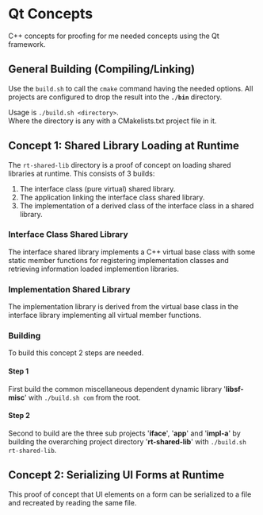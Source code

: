 # Qt Concepts

C++ concepts for proofing for me needed concepts using the Qt framework.

## General Building (Compiling/Linking) 

Use the `build.sh` to call the `cmake` command having the needed options. 
All projects are configured to drop the result into the **`./bin`** directory.

Usage is `./build.sh <directory>`.<br>
Where the directory is any with a CMakelists.txt project file in it.


## Concept 1: Shared Library Loading at Runtime

The `rt-shared-lib` directory is a proof of concept on loading shared libraries at runtime.
This consists of 3 builds:
1) The interface class (pure virtual) shared library.
2) The application linking the interface class shared library.
3) The implementation of a derived class of the interface class in a shared library.

### Interface Class Shared Library 

The interface shared library implements a C++ virtual base class with some static member functions 
for registering implementation classes and retrieving information loaded implemention libraries.

### Implementation Shared Library

The implementation library is derived from the virtual base class in the interface library 
implementing all virtual member functions.

### Building

To build this concept 2 steps are needed.

#### Step 1 
First build the common miscellaneous dependent dynamic 
library '**libsf-misc**' with `./build.sh com` from the root.

#### Step 2 
Second to build are the three sub projects '**iface**', '**app**' and '**impl-a**' by building 
the overarching project directory '**rt-shared-lib**' with `./build.sh rt-shared-lib`.      


## Concept 2: Serializing UI Forms at Runtime

This proof of concept that UI elements on a form can be serialized to a file and 
recreated by reading the same file.
